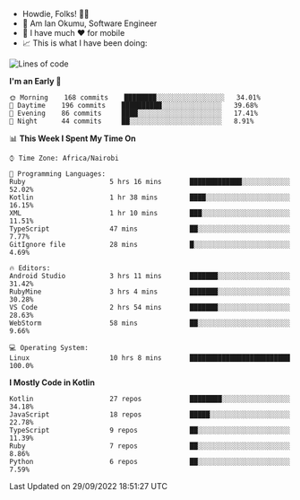 
* Howdie, Folks! 👋🤓
* 🤪 Am Ian Okumu, Software Engineer
* 📱 I have much ❤️ for mobile
* 📈 This is what I have been doing:
  
<!-- <a href="https://otsembo.github.io/OtsemboPortfolio/" style="margin-right:.5%; margin-top=.5%;">
  <img align="center" src="https://github-readme-stats.vercel.app/api/top-langs/?username=otsembo&layout=compact" />
</a> -->

<!--START_SECTION:waka-->
![Lines of code](https://img.shields.io/badge/From%20Hello%20World%20I%27ve%20Written-777%20Thousand%20lines%20of%20code-blue)

**I'm an Early 🐤** 

```text
🌞 Morning    168 commits    ████████░░░░░░░░░░░░░░░░░   34.01% 
🌆 Daytime    196 commits    ██████████░░░░░░░░░░░░░░░   39.68% 
🌃 Evening    86 commits     ████░░░░░░░░░░░░░░░░░░░░░   17.41% 
🌙 Night      44 commits     ██░░░░░░░░░░░░░░░░░░░░░░░   8.91%

```


📊 **This Week I Spent My Time On** 

```text
⌚︎ Time Zone: Africa/Nairobi

💬 Programming Languages: 
Ruby                     5 hrs 16 mins       █████████████░░░░░░░░░░░░   52.02% 
Kotlin                   1 hr 38 mins        ████░░░░░░░░░░░░░░░░░░░░░   16.15% 
XML                      1 hr 10 mins        ███░░░░░░░░░░░░░░░░░░░░░░   11.51% 
TypeScript               47 mins             ██░░░░░░░░░░░░░░░░░░░░░░░   7.77% 
GitIgnore file           28 mins             █░░░░░░░░░░░░░░░░░░░░░░░░   4.69%

🔥 Editors: 
Android Studio           3 hrs 11 mins       ███████░░░░░░░░░░░░░░░░░░   31.42% 
RubyMine                 3 hrs 4 mins        ███████░░░░░░░░░░░░░░░░░░   30.28% 
VS Code                  2 hrs 54 mins       ███████░░░░░░░░░░░░░░░░░░   28.63% 
WebStorm                 58 mins             ██░░░░░░░░░░░░░░░░░░░░░░░   9.66%

💻 Operating System: 
Linux                    10 hrs 8 mins       █████████████████████████   100.0%

```

**I Mostly Code in Kotlin** 

```text
Kotlin                   27 repos            ████████░░░░░░░░░░░░░░░░░   34.18% 
JavaScript               18 repos            █████░░░░░░░░░░░░░░░░░░░░   22.78% 
TypeScript               9 repos             ██░░░░░░░░░░░░░░░░░░░░░░░   11.39% 
Ruby                     7 repos             ██░░░░░░░░░░░░░░░░░░░░░░░   8.86% 
Python                   6 repos             ██░░░░░░░░░░░░░░░░░░░░░░░   7.59%

```



 Last Updated on 29/09/2022 18:51:27 UTC
<!--END_SECTION:waka-->

<br />
<br />
<br />
<br />
<br />
  
  </div>
<!---
otsembo/otsembo is a ✨ special ✨ repository because its `README.md` (this file) appears on your GitHub profile.
You can click the Preview link to take a look at your changes.
--->
